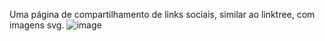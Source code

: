 Uma página de compartilhamento de links sociais, similar ao linktree, com imagens svg.
![image](https://github.com/TheProgLucas/Profile-links-1/assets/168312989/1702cd74-abe4-4df7-ab02-4a5f637556d7)

